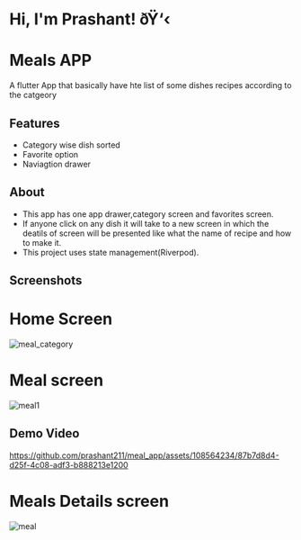# Hi, I'm Prashant! ðŸ‘‹


# Meals APP

A flutter App  that basically have hte list of some dishes recipes according to the catgeory


## Features

- Category wise dish sorted
- Favorite option
- Naviagtion drawer


## About

- This app has one app drawer,category screen and favorites screen.
- If anyone click on any dish it will take to a new screen in which the deatils of screen will be presented like what the name of recipe and how to make it.
- This project uses state management(Riverpod).

## Screenshots

# Home Screen

![meal_category](https://github.com/prashant211/meal_app/assets/108564234/28c67e34-def9-4388-b362-1806402cd684)


# Meal screen

![meal1](https://github.com/prashant211/meal_app/assets/108564234/1f8dde19-4ee8-4fe9-a8ae-42fbe1f38ff1)

## Demo Video

https://github.com/prashant211/meal_app/assets/108564234/87b7d8d4-d25f-4c08-adf3-b888213e1200


# Meals Details screen

![meal](https://github.com/prashant211/meal_app/assets/108564234/9c5cdb02-ece2-4cc1-80dc-74f1967f24de)


